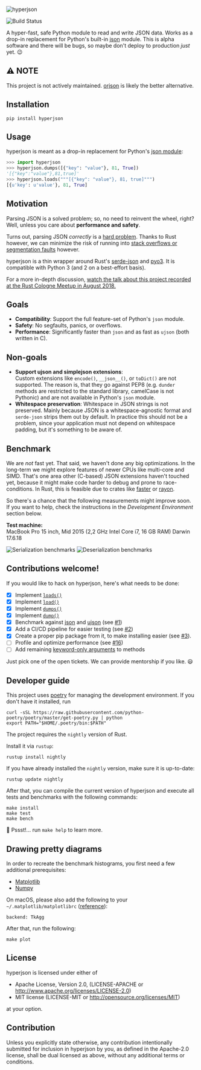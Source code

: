 ![hyperjson](assets/logo.gif)

![Build Status](https://github.com/mre/hyperjson/workflows/CI/badge.svg)


A hyper-fast, safe Python module to read and write JSON data. Works as a
drop-in replacement for Python's built-in
[json](https://docs.python.org/3/library/json.html) module.
This is alpha software and there will be bugs, so maybe don't deploy to production _just_ yet. :wink:

## :warning: NOTE

This project is not actively maintained. [orjson](https://github.com/ijl/orjson) is likely the better alternative. 


## Installation

```
pip install hyperjson
```

## Usage

hyperjson is meant as a drop-in replacement for Python's [json
module](https://docs.python.org/3/library/json.html):

```python
>>> import hyperjson
>>> hyperjson.dumps([{"key": "value"}, 81, True])
'[{"key":"value"},81,true]'
>>> hyperjson.loads("""[{"key": "value"}, 81, true]""")
[{u'key': u'value'}, 81, True]
```

## Motivation

Parsing JSON is a solved problem; so, no need to reinvent the wheel, right?  
Well, unless you care about **performance and safety**.

Turns out, parsing JSON _correctly_ is a [hard problem](http://seriot.ch/parsing_json.php). Thanks to Rust however, we can minimize the risk of running into [stack overflows or segmentation faults](https://github.com/esnme/ultrajson/issues) however.

hyperjson is a thin wrapper around Rust's [serde-json](https://github.com/serde-rs/json) and [pyo3](https://github.com/PyO3/pyo3). It is compatible with Python 3 (and 2 on a best-effort basis).

For a more in-depth discussion, [watch the talk about this project recorded at the Rust Cologne Meetup in August 2018.](https://media.ccc.de/v/rustcologne.2018.08.hyperjson)

## Goals

- **Compatibility**: Support the full feature-set of Python's `json` module.
- **Safety**: No segfaults, panics, or overflows.
- **Performance**: Significantly faster than `json` and as fast as `ujson` (both written in C).

## Non-goals

- **Support ujson and simplejson extensions**:  
  Custom extensions like `encode()`, `__json__()`, or `toDict()` are not
  supported. The reason is, that they go against PEP8 (e.g. `dunder` methods
  are restricted to the standard library, camelCase is not Pythonic) and are not
  available in Python's `json` module.
- **Whitespace preservation**: Whitespace in JSON strings is not preserved.
  Mainly because JSON is a whitespace-agnostic format and `serde-json` strips
  them out by default. In practice this should not be a problem, since your
  application must not depend on whitespace padding, but it's something to be
  aware of.

## Benchmark

We are _not_ fast yet. That said, we haven't done any big optimizations.
In the long-term we might explore features of newer CPUs like multi-core and SIMD.
That's one area other (C-based) JSON extensions haven't touched yet, because it might
make code harder to debug and prone to race-conditions. In Rust, this is feasible due to crates like
[faster](https://github.com/AdamNiederer/faster) or
[rayon](https://github.com/nikomatsakis/rayon).

So there's a chance that the following measurements might improve soon.  
If you want to help, check the instructions in the _Development Environment_ section below.

**Test machine:**  
MacBook Pro 15 inch, Mid 2015 (2,2 GHz Intel Core i7, 16 GB RAM) Darwin 17.6.18

![Serialization benchmarks](assets/serialize.png)
![Deserialization benchmarks](assets/deserialize.png)

## Contributions welcome!

If you would like to hack on hyperjson, here's what needs to be done:

- [x] Implement [`loads()`](https://docs.python.org/3/library/json.html#json.loads)
- [x] Implement [`load()`](https://docs.python.org/3/library/json.html#json.load)
- [x] Implement [`dumps()`](https://docs.python.org/3/library/json.html#json.dumps)
- [x] Implement [`dump()`](https://docs.python.org/3/library/json.html#json.dump)
- [x] Benchmark against [json](https://docs.python.org/3/library/json.html) and
      [ujson](https://github.com/esnme/ultrajson/) (see [#1](https://github.com/mre/hyperjson/issues/1))
- [x] Add a CI/CD pipeline for easier testing (see [#2](https://github.com/mre/hyperjson/issues/2))
- [x] Create a proper pip package from it, to make installing easier (see [#3](https://github.com/mre/hyperjson/issues/3)).
- [ ] Profile and optimize performance (see [#16](https://github.com/mre/hyperjson/issues/16))
- [ ] Add remaining [keyword-only arguments](https://docs.python.org/3/library/json.html#basic-usage) to methods

Just pick one of the open tickets. We can provide mentorship if you like. :smiley:

## Developer guide

This project uses [poetry](https://python-poetry.org/docs/) for managing the development environment. If you don't have it installed, run

```
curl -sSL https://raw.githubusercontent.com/python-poetry/poetry/master/get-poetry.py | python
export PATH="$HOME/.poetry/bin:$PATH"
```

The project requires the `nightly` version of Rust.

Install it via `rustup`:

```
rustup install nightly
```

If you have already installed the `nightly` version, make sure it is up-to-date:

```
rustup update nightly
```

After that, you can compile the current version of hyperjson and execute all tests and benchmarks with the following commands:

```
make install
make test
make bench
```

🤫 Pssst!... run `make help` to learn more.

## Drawing pretty diagrams

In order to recreate the benchmark histograms, you first need a few additional prerequisites:

- [Matplotlib](https://matplotlib.org/)
- [Numpy](http://www.numpy.org/)

On macOS, please also add the following to your `~/.matplotlib/matplotlibrc` ([reference](https://markhneedham.com/blog/2018/05/04/python-runtime-error-osx-matplotlib-not-installed-as-framework-mac/)):

```
backend: TkAgg
```

After that, run the following:

```
make plot
```

## License

hyperjson is licensed under either of

- Apache License, Version 2.0, (LICENSE-APACHE or
  http://www.apache.org/licenses/LICENSE-2.0)
- MIT license (LICENSE-MIT or http://opensource.org/licenses/MIT)

at your option.

## Contribution

Unless you explicitly state otherwise, any contribution intentionally submitted
for inclusion in hyperjson by you, as defined in the Apache-2.0 license, shall
be dual licensed as above, without any additional terms or conditions.
